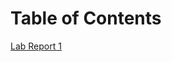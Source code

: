 # Table of Contents
[Lab Report 1](https://superman482.github.io/cse15l-lab-reports/lab-report-1-week-0.html)